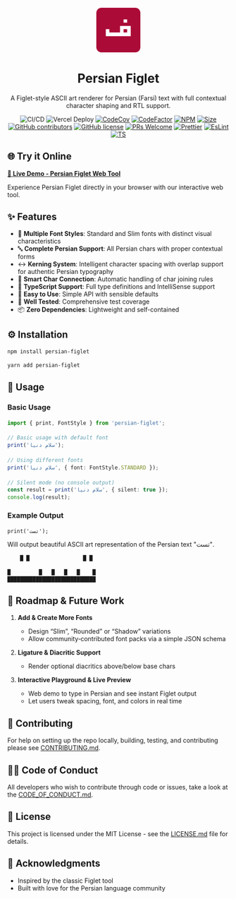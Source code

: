 <p align="center">
  <img src="./images/logo.png" alt="Banner" width="20%">
<p>
<h1 align="center">Persian Figlet</h1>
<p align="center">A Figlet-style ASCII art renderer for Persian (Farsi) text with full contextual character shaping and RTL support.</p>
<div align="center">

![CI/CD](https://github.com/moh3n9595/persian-figlet/actions/workflows/build.yml/badge.svg) ![Vercel Deploy](https://deploy-badge.vercel.app/vercel/persian-figlet?name=website)
[![CodeCov](https://codecov.io/gh/moh3n9595/persian-figlet/graph/badge.svg?token=WN2WK8QQMJ)](https://codecov.io/gh/moh3n9595/persian-figlet) [![CodeFactor](https://www.codefactor.io/repository/github/moh3n9595/persian-figlet/badge)](https://www.codefactor.io/repository/github/moh3n9595/persian-figlet)
[![NPM](https://img.shields.io/npm/v/persian-figlet.svg)](https://www.npmjs.com/package/persian-figlet)
[![Size](https://badgen.net/bundlephobia/min/persian-figlet)](https://bundlephobia.com/result?p=persian-figlet@latest)
[![GitHub contributors](https://img.shields.io/github/contributors/moh3n9595/persian-figlet.svg)](https://GitHub.com/moh3n9595/persian-figlet/contributors/)
[![GitHub license](https://img.shields.io/badge/license-MIT-blue.svg)](https://github.com/moh3n9595/persian-figlet/blob/master/LICENSE)
[![PRs Welcome](https://img.shields.io/badge/PRs-welcome-orange.svg)](https://github.com/moh3n9595/persian-figlet/compare)
[![Prettier](https://img.shields.io/badge/prettier-1A2C34?logo=prettier&logoColor=F7BA3E)](https://github.com/prettier/prettier)
[![EsLint](https://badges.aleen42.com/src/eslint.svg)](https://eslint.org/)
[![TS](https://badges.aleen42.com/src/typescript.svg)](https://www.typescriptlang.org/)

</div>

## 🌐 Try it Online

**[🚀 Live Demo - Persian Figlet Web Tool](https://persian-figlet.vercel.app)**

Experience Persian Figlet directly in your browser with our interactive web tool.

## ✨ Features

- 🎨 **Multiple Font Styles**: Standard and Slim fonts with distinct visual characteristics
- 🔤 **Complete Persian Support**: All Persian chars with proper contextual forms
- ↔️ **Kerning System**: Intelligent character spacing with overlap support for authentic Persian typography
- 🔗 **Smart Char Connection**: Automatic handling of char joining rules
- 📝 **TypeScript Support**: Full type definitions and IntelliSense support
- 🎯 **Easy to Use**: Simple API with sensible defaults
- 🧪 **Well Tested**: Comprehensive test coverage
- 📦 **Zero Dependencies**: Lightweight and self-contained

## ⚙️ Installation

```bash
npm install persian-figlet
```

```bash
yarn add persian-figlet
```

## 📖 Usage

### Basic Usage

```typescript
import { print, FontStyle } from 'persian-figlet';

// Basic usage with default font
print('سلام دنیا');

// Using different fonts
print('سلام دنیا', { font: FontStyle.STANDARD });

// Silent mode (no console output)
const result = print('سلام دنیا', { silent: true });
console.log(result);
```

### Example Output

```
print('تست');
```

Will output beautiful ASCII art representation of the Persian text "تست".

```                     
    █ █                 █ █ 
                        
█         █   █   █   █    █
████████████████████████████                     
```

## 🚀 Roadmap & Future Work

1. **Add & Create More Fonts**  
   - Design “Slim”, “Rounded” or “Shadow” variations  
   - Allow community‑contributed font packs via a simple JSON schema

2. **Ligature & Diacritic Support**  
   - Render optional diacritics above/below base chars
  
3. **Interactive Playground & Live Preview**  
   - Web demo to type in Persian and see instant Figlet output  
   - Let users tweak spacing, font, and colors in real time  

## 🙋 Contributing

For help on setting up the repo locally, building, testing, and contributing
please see [CONTRIBUTING.md](https://github.com/moh3n9595/persian-figlet/blob/master/CONTRIBUTING.md).

## 🧑‍💻 Code of Conduct

All developers who wish to contribute through code or issues, take a look at the
[CODE_OF_CONDUCT.md](https://github.com/moh3n9595/persian-figlet/blob/master/CODE_OF_CONDUCT.md).

## 📃 License

This project is licensed under the MIT License - see the [LICENSE.md](https://github.com/moh3n9595/persian-figlet/blob/master/LICENSE) file for details.

## 🙏 Acknowledgments

- Inspired by the classic Figlet tool
- Built with love for the Persian language community
